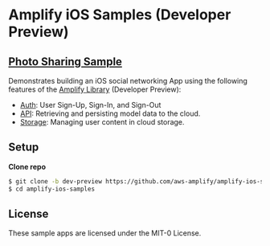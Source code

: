 # Amplify iOS Samples (Developer Preview)
## [Photo Sharing Sample](./Photo-Sharing-Sample)
Demonstrates building an iOS social networking App using the following features of the [Amplify Library](https://docs.amplify.aws/lib/q/platform/ios) (Developer Preview):
- [Auth](https://docs.amplify.aws/lib/auth/getting-started/q/platform/ios): User Sign-Up, Sign-In, and Sign-Out
- [API](https://docs.amplify.aws/lib/graphqlapi/getting-started/q/platform/ios): Retrieving and persisting model data to the cloud.
- [Storage](https://docs.amplify.aws/lib/storage/getting-started/q/platform/ios): Managing user content in cloud storage. 

## Setup
**Clone repo**
```bash
$ git clone -b dev-preview https://github.com/aws-amplify/amplify-ios-samples.git
$ cd amplify-ios-samples
```

## License
These sample apps are licensed under the MIT-0 License. 
